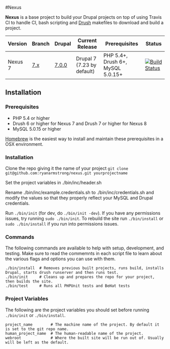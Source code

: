 #Nexus

**Nexus** is a base project to build your Drupal projects on top of using Travis CI to handle CI, bash scripting and [Drush](http://drupal.org/project/drush) makefiles to download and build a project.

Version | Branch  | Drupal | Current Release | Prerequisites | Status
------- | ------  | ------ | --------------- | ------------- | ------
Nexus 7 | [7.x](https://github.com/ryanarmstrong/nexus/tree/7.x) | [7.0.0](https://github.com/ryanarmstrong/nexus/archive/7.0.0.zip) | Drupal 7 (7.23 by default) | PHP 5.4+, Drush 6+, MySQL 5.0.15+ | [![Build Status](https://travis-ci.org/ryanarmstrong/nexus.png?branch=7.x)](https://travis-ci.org/ryanarmstrong/nexus)

## Installation

### Prerequisites

* PHP 5.4 or higher
* Drush 6 or higher for Nexus 7 and Drush 7 or higher for Nexus 8
* MySQL 5.0.15 or higher
 
[Homebrew](http://brew.sh/) is the easiest way to install and maintain these prerequisites in a OSX environment.

### Installation

Clone the repo giving it the name of your project `git clone git@github.com:ryanarmstrong/nexus.git yourprojectname`

Set the project variables in ./bin/inc/header.sh

Rename ./bin/inc/example.credentials.sh to ./bin/inc/credentials.sh and modify the values so that they properly reflect your MySQL and Drupal credentials.

Run `./bin/init` (for dev, do `./bin/init -dev`). If you have any permissions issues, try running `sudo ./bin/init`. To rebuild the site run `./bin/install` or `sudo ./bin/install` if you run into permissions issues.

### Commands

The following commands are available to help with setup, development, and testing. Make sure to read the commemnts in each script file to learn about the various flags and options you can use with them.

    ./bin/install  # Removes previous built projects, runs build, installs Drupal, starts drush runserver and then runs test.
    ./bin/init     # Cleans up and prepares the repo for your project, then builds the site.
    ./bin/test     # Runs all PHPUnit tests and BeHat tests

### Project Variables

The following are the project variables you should set before running `./bin/init` or `./bin/install`.

    project_name        # The machine name of the project. By default it is set to the git repo name.
    human_project_name  # The human-readable name of the project.
    webroot             # Where the built site will be run out of. Usually will be left as the default.
